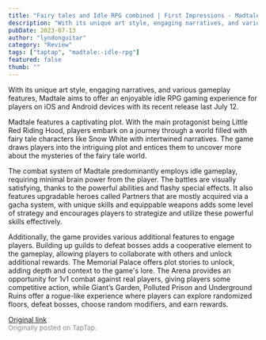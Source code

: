 ```yaml
---
title: "Fairy tales and Idle RPG combined | First Impressions - Madtale: Idle RPG"
description: "With its unique art style, engaging narratives, and various gameplay features, Madtale aims to offer an enjoyable idle RPG gaming experience for players on iOS and Android devices with its recent release last July 12."
pubDate: 2023-07-13
author: "lyndonguitar"
category: "Review"
tags: ["taptap", "madtale:-idle-rpg"]
featured: false
thumb: ""
---
```


With its unique art style, engaging narratives, and various gameplay features, Madtale aims to offer an enjoyable idle RPG gaming experience for players on iOS and Android devices with its recent release last July 12.

Madtale features a captivating plot. With the main protagonist being Little Red Riding Hood, players embark on a journey through a world filled with fairy tale characters like Snow White with intertwined narratives. The game draws players into the intriguing plot and entices them to uncover more about the mysteries of the fairy tale world.

The combat system of Madtale predominantly employs idle gameplay, requiring minimal brain power from the player. The battles are visually satisfying, thanks to the powerful abilities and flashy special effects. It also features upgradable heroes called Partners that are mostly acquired via a gacha system, with unique skills and equippable weapons adds some level of strategy and encourages players to strategize and utilize these powerful skills effectively.

Additionally, the game provides various additional features to engage players. Building up guilds to defeat bosses adds a cooperative element to the gameplay, allowing players to collaborate with others and unlock additional rewards. The Memorial Palace offers plot stories to unlock, adding depth and context to the game's lore. The Arena provides an opportunity for 1v1 combat against real players, giving players some competitive action, while Giant’s Garden, Polluted Prison and Underground Ruins offer a rogue-like experience where players can explore randomized floors, defeat bosses, choose random modifiers, and earn rewards.

[Original link](https://m.taptap.io/post/5991974?share_id=d7ddcc4d9232&utm_medium=share&utm_source=discord)<br><span style="font-size: 0.95em; color: #888;">Originally posted on TapTap.</span>
